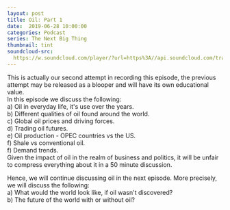 ```yaml
---
layout: post
title: Oil: Part 1
date:  2019-06-28 10:00:00
categories: Podcast
series: The Next Big Thing
thumbnail: tint
soundcloud-src: 
  https://w.soundcloud.com/player/?url=https%3A//api.soundcloud.com/tracks/645993966&color=%23802177&auto_play=false&hide_related=false&show_comments=true&show_user=true&show_reposts=false&show_teaser=true
---
```

This is actually our second attempt in recording this episode, the previous attempt may be released as a blooper and will have its own educational value.  
In this episode we discuss the following:  
  a) Oil in everyday life, it's use over the years.  
  b) Different qualities of oil found around the world.  
  c) Global oil prices and driving forces.  
  d) Trading oil futures.    
  e) Oil production - OPEC countries vs the US.  
  f) Shale vs conventional oil.  
  f) Demand trends.  
Given the impact of oil in the realm of business and politics, it will be unfair to compress everything about it in a 50 minute discussion.  

Hence, we will continue discussing oil in the next episode. More precisely, we will discuss the following:  
a) What would the world look like, if oil wasn't discovered?  
b) The future of the world with or without oil?  

